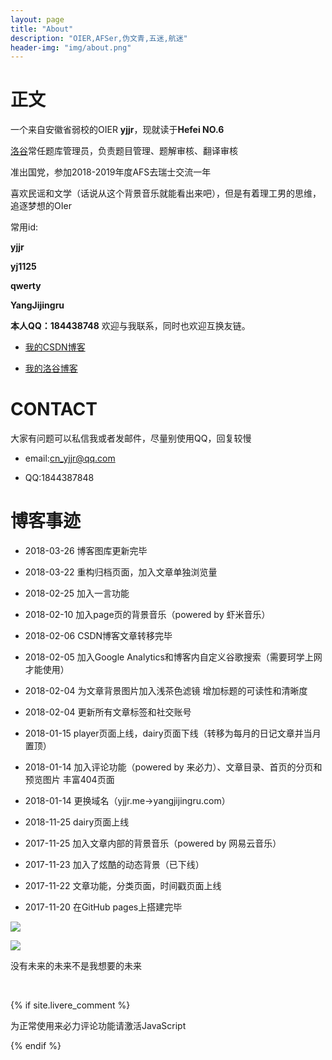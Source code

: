```yaml
---
layout: page
title: "About"
description: "OIER,AFSer,伪文青,五迷,航迷"
header-img: "img/about.png"
---
```


# 正文

一个来自安徽省弱校的OIER **yjjr**，现就读于**Hefei NO.6**

[洛谷](https://www.luogu.org/)常任题库管理员，负责题目管理、题解审核、翻译审核

准出国党，参加2018-2019年度AFS去瑞士交流一年

喜欢民谣和文学（话说从这个背景音乐就能看出来吧），但是有着理工男的思维，追逐梦想的OIer

常用id:

**yjjr**

**yj1125**

**qwerty**

**YangJijingru**

**本人QQ：184438748**  欢迎与我联系，同时也欢迎互换友链。      
                
- [我的CSDN博客](http://blog.csdn.net/qwerty1125)

- [我的洛谷博客](https://www.luogu.org/blog/yjjr/#)

# CONTACT

大家有问题可以私信我或者发邮件，尽量别使用QQ，回复较慢

- email:cn_yjjr@qq.com

- QQ:1844387848

# 博客事迹

- 2018-03-26 博客图库更新完毕

- 2018-03-22 重构归档页面，加入文章单独浏览量

- 2018-02-25 加入一言功能

- 2018-02-10 加入page页的背景音乐（powered by 虾米音乐）

- 2018-02-06 CSDN博客文章转移完毕

- 2018-02-05 加入Google Analytics和博客内自定义谷歌搜索（需要珂学上网才能使用）

- 2018-02-04 为文章背景图片加入浅茶色滤镜 增加标题的可读性和清晰度

- 2018-02-04 更新所有文章标签和社交账号

- 2018-01-15 player页面上线，dairy页面下线（转移为每月的日记文章并当月置顶）

- 2018-01-14 加入评论功能（powered by 来必力）、文章目录、首页的分页和预览图片 丰富404页面

- 2018-01-14 更换域名（yjjr.me->yangjijingru.com）

- 2018-11-25 dairy页面上线

- 2017-11-25 加入文章内部的背景音乐（powered by 网易云音乐）

- 2017-11-23 加入了炫酷的动态背景（已下线）

- 2017-11-22 文章功能，分类页面，时间戳页面上线

- 2017-11-20 在GitHub pages上搭建完毕

![](https://cdn.luogu.org/upload/pic/23956.png )

![](https://cdn.luogu.org/upload/pic/23957.png)

没有未来的未来不是我想要的未来

<!-- //分享 -->
<div class="bdsharebuttonbox">
  <br>
  <a href="#" class="bds_more" data-cmd="more"></a>
  <a href="#" class="bds_weixin" data-cmd="weixin" title="分享到微信"></a>
  <a href="#" class="bds_tsina" data-cmd="tsina" title="分享到新浪微博"></a>
  <a href="#" class="bds_sqq" data-cmd="sqq" title="分享到QQ好友"></a>
  <a href="#" class="bds_qzone" data-cmd="qzone" title="分享到QQ空间"></a>
  <a href="#" class="bds_youdao" data-cmd="youdao" title="分享到有道云笔记"></a>
  <a href="#" class="bds_twi" data-cmd="twi" title="分享到Twitter"></a>
</div>
<script>window._bd_share_config={"common":{"bdSnsKey":{},"bdText":"","bdMini":"2","bdMiniList":false,"bdPic":"","bdStyle":"0","bdSize":"24"},"share":{},"image":{"viewList":["weixin","tsina","sqq","qzone","youdao","twi"],"viewText":"分享到：","viewSize":"24"},"selectShare":{"bdContainerClass":null,"bdSelectMiniList":["weixin","tsina","sqq","qzone","youdao","twi"]}};with(document)0[(getElementsByTagName('head')[0]||body).appendChild(createElement('script')).src='http://bdimg.share.baidu.com/static/api/js/share.js?v=89860593.js?cdnversion='+~(-new Date()/36e5)];</script>


{% if site.livere_comment %}
<!-- 来必力City版安装代码 -->
<div id="lv-container" data-id="city" data-uid="MTAyMC8zMzE3MC85NzI3">
    <script type="text/javascript">
   (function(d, s) {
       var j, e = d.getElementsByTagName(s)[0];

       if (typeof LivereTower === 'function') { return; }

       j = d.createElement(s);
       j.src = 'https://cdn-city.livere.com/js/embed.dist.js';
       j.async = true;

       e.parentNode.insertBefore(j, e);
   })(document, 'script');
    </script>
<noscript> 为正常使用来必力评论功能请激活JavaScript</noscript>
</div>
<!-- City版安装代码已完成 -->
{% endif %}